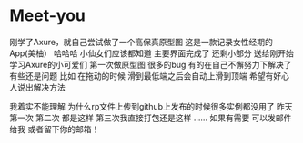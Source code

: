 # Meet-you
刚学了Axure，就自己尝试做了一个高保真原型图 
这是一款记录女性经期的App(美柚）
哈哈哈 小仙女们应该都知道
主要界面完成了 还剩小部分 送给刚开始学习Axure的小可爱们
第一次做原型图 很多的bug 有的在自己不懈努力下解决了 有些还是问题
比如 在拖动的时候 滑到最低端之后会自动上滑到顶端
希望有好心人说出解决方法

我着实不能理解 为什么rp文件上传到github上发布的时候很多实例都没用了
昨天第一次 第二次 都是这样 
第三次我直接打包还是这样
…… 
如果有需要 可以发邮件给我 或者留下你的邮箱！
